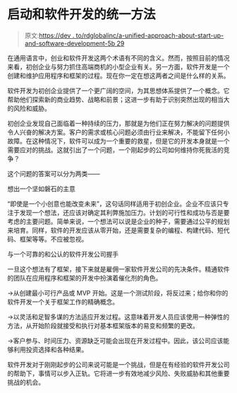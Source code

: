 # 启动和软件开发的统一方法

> 原文:[https://dev . to/rdglobalinc/a-unified-approach-about-start-up-and-software-development-5b 29](https://dev.to/rdglobalinc/a-unified-approach-towards-start-up-and-software-development-5b29)

在通用语言中，创业和软件开发这两个术语有不同的含义。然而，按照目前的情况来看，初创企业与努力抓住高端商机的小型企业有关。另一方面，软件开发是一个创建和维护应用程序和框架的过程。现在你一定在想这两者之间是什么样的关系。

软件开发为初创企业提供了一个更广阔的空间，为其思想体系提供了一个概念。它帮助他们探索新的商业趋势、战略和前景；这进一步有助于识别突然出现的相当大的风险和威胁。

初创企业发现自己面临着一种持续的压力，那就是为他们正在努力解决的问题提供令人兴奋的解决方案。客户的需求或核心问题必须由行业来解决，不能留下任何小故障。在这种情况下，软件可以成为一个重要的救星，但是它的开发本身就是一个需要应对的挑战。这就引出了一个问题，一个刚起步的公司如何维持你死我活的竞争？

这个问题的答案可以分为两类——

想出一个坚如磐石的主意

“即使是一个小创意也能改变未来”，这句话同样适用于初创企业。企业不应该只专注于发现一个想法，还应该对确定其利弊施加压力。计划的可行性和成功与否是要考虑的主要问题。简单来说，一个想法可以说是企业的种子，需要通过公平的规划来培育。同样，软件的开发应该从零开始，还是需要复杂的编程、构建代码、短代码、框架等等。不应被忽视。

与一个可靠的和公认的软件开发公司握手

一旦这个想法有了框架，接下来就是雇佣一家软件开发公司的先决条件。精通软件的团队在应用程序和框架的开发中扮演着催化剂的角色。

->从创建最小可行产品或 MVP 开始。这是一个测试阶段，将反过来；给你和你的软件开发一个关于框架工作的精确概念。

->以灵活和足智多谋的方法适应开发过程。这意味着开发人员应该使用一种弹性的方法，从开始阶段就接受和执行对基本框架版本的易变和频繁的更改。

->客户参与、时间压力、资源缺乏可能会出现在开发过程中。因此，该公司应该能够利用投资选择和各种结果。

软件开发对于刚刚起步的公司来说可能是一个挑战，但是在有经验的软件开发公司的帮助下，事情可以步入正轨。它将进一步有效地减少风险、失败威胁和其他重要挑战的机会。